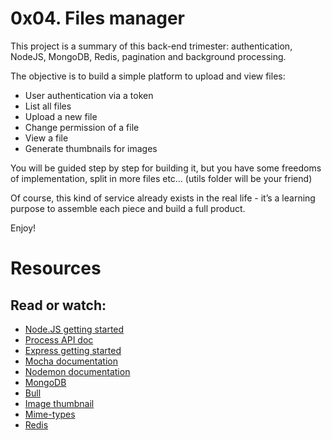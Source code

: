 # 0x04. Files manager

This project is a summary of this back-end trimester: authentication, NodeJS, MongoDB, Redis, pagination and background processing.

The objective is to build a simple platform to upload and view files:

* User authentication via a token
* List all files
* Upload a new file
* Change permission of a file
* View a file
* Generate thumbnails for images

You will be guided step by step for building it, but you have some freedoms of implementation, split in more files etc… (utils folder will be your friend)

Of course, this kind of service already exists in the real life - it’s a learning purpose to assemble each piece and build a full product.

Enjoy!

# Resources
## Read or watch:

* [Node.JS getting started](https://nodejs.org/en/docs/guides/getting-started-guide)
* [Process API doc](https://node.readthedocs.io/en/latest/api/process/)
* [Express getting started](https://expressjs.com/en/starter/installing.html)
* [Mocha documentation](https://mochajs.org/)
* [Nodemon documentation](https://github.com/remy/nodemon#nodemon)
* [MongoDB](https://github.com/mongodb/node-mongodb-native)
* [Bull](https://github.com/OptimalBits/bull)
* [Image thumbnail](https://www.npmjs.com/package/image-thumbnail)
* [Mime-types](https://www.npmjs.com/package/mime-types)
* [Redis](https://github.com/redis/node-redis)

